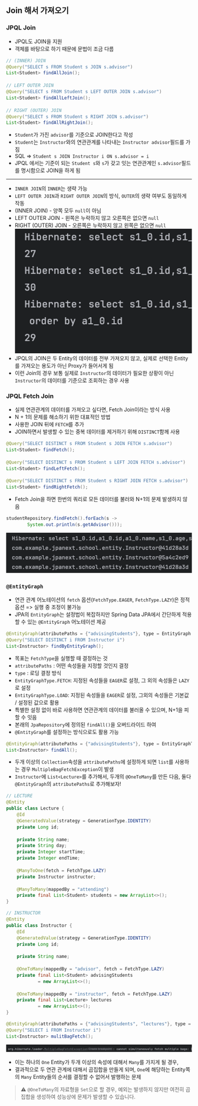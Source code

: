 ## Join 해서 가져오기
### JPQL Join
- JPQL도 JOIN을 지원
- 객체를 바탕으로 하기 때문에 문법이 조금 다름
```java
// (INNER) JOIN
@Query("SELECT s FROM Student s JOIN s.advisor")
List<Student> findAllJoin();

// LEFT OUTER JOIN
@Query("SELECT s FROM Student s LEFT OUTER JOIN s.advisor")
List<Student> findAllLeftJoin();

// RIGHT (OUTER) JOIN
@Query("SELECT s FROM Student s RIGHT JOIN s.advisor")
List<Student> findAllRightJoin();
```
- `Student`가 가진 `advisor`를 기준으로 JOIN한다고 작성
- `Student`는 `Instructor`와의 연관관계를 나타내는 `Instructor advisor`필드를 가짐
- SQL => `Student s JOIN Instructor i ON s.advisor = i`
- JPQL 에서는 기준이 되는 `Student s`와 `s`가 갖고 잇는 연관관계인 `s.advisor`필드를 명시함으로 JOIN을 하게 됨
----
- `INNER JOIN`의 `INNER`는 생략 가능
- `LEFT OUTER JOIN`과 `RIGHT OUTER JOIN`의 방식, `OUTER`의 생략 여부도 동일하게 작동
- (INNER JOIN) - 양쪽 모두 `null`이 아님
- LEFT OUTER JOIN  - 왼쪽은 누락하지 않고 오른쪽은 없으면 `null`
- RIGHT (OUTER) JOIN - 오른쪽은 누락하지 않고 왼쪽은 없으면 `null`
![join](7.join.png)
- JPQL의 JOIN은 두 Entity의 데이터를 전부 가져오지 않고, 실제로 선택한 Entity를 가져오는 용도가 아닌 Proxy가 들어서게 됨
- 이런 Join의 경우 보통 실제로 `Instructor`의 데이터가 필요한 상황이 아닌 `Instructor`의 데이터를 기준으로 조회하는 경우 사용

### JPQL Fetch Join
- 실제 연관관계의 데이터를 가져오고 싶다면, Fetch Join이라는 방식 사용
- N + 1의 문제를 해소하기 위한 대표적인 방법
- 사용한 JOIN 뒤에 `FETCH`를 추가
- JOIN하면서 발생할 수 있는 중복 데이터를 제거하기 위해 `DISTINCT`함께 사용
```java
@Query("SELECT DISTINCT s FROM Student s JOIN FETCH s.advisor")
List<Student> findFetch();

@Query("SELECT DISTINCT s FROM Student s LEFT JOIN FETCH s.advisor")
List<Student> findLeftFetch();

@Query("SELECT DISTINCT s FROM Student s RIGHT JOIN FETCH s.advisor")
List<Student> findRightFetch();
```
- Fetch Join을 하면 한번의 쿼리로 모든 데이터를 불러와 N+1의 문제 발생하지 않음
```java
studentRepository.findFetch().forEach(s ->
        System.out.println(s.getAdvisor()));
```
![FETCH JOIN](8.FETCH-JOIN.png)

### `@EntityGraph`
- 연관 관계 어노테이션의 `fetch` 옵션(`FetchType.EAGER`, `FetchType.LAZY`)은 정적 옵션  => 실행 중 조정이 불가능
- JPA의 `EntityGraph`는 설정법이 복잡하지만 Spring Data JPA에서 간단하게 적용할 수 있는 `@EntityGraph` 어노테이션 제공
```java
@EntityGraph(attributePaths = {"advisingStudents"}, type = EntityGraph.EntityGraphType.FETCH)
@Query("SELECT DISTINCT i FROM Instructor i")
List<Instructor> findByEntityGraph();
```
- 목표는 `FetchType`을 실행할 때 결정하는 것
- `attributePaths` : 어떤 속성들을 지정할 것인지 결정
- `type` : 로딩 결정 방식
- `EntityGraphType.FETCH`: 지정된 속성들을 `EAGER`로 설정, 그 외의 속성들은 `LAZY`로 설정
- `EntityGraphType.LOAD`: 지정된 속성들을 `EAGER`로 설정, 그외의 속성들은 기본값 / 설정된 값으로 활용
- 특별한 설정 없이 바로 사용하면 연관관계의 데이터를 불러올 수 있으며, N+1을 피할 수 잇음
- 본래의 `JpaRepository`에 정의된 `findAll()`을 오버드라이드 하여
- `@EntityGraph`를 설정하는 방식으로도 활용 가능
```java
@EntityGraph(attributePaths = {"advisingStudents"}, type = EntityGraphType.LOAD)
List<Instructor> findAll();
```
- 두개 이상의 `Collection`속성을 `attributePaths`에 설정하게 되면 `list`를 사용하는 경우 `MultipleBagFetchException`이 발생
- `Instructor`에 `List<Lecture>`를 추가해서, 두개의 `@OneToMany`를 만든 다음, 둘다 `@EntityGraph`의 `attributePaths`로 추가해보자!
```java
// LECTURE
@Entity
public class Lecture {
    @Id
    @GeneratedValue(strategy = GenerationType.IDENTITY)
    private Long id;

    private String name;
    private String day;
    private Integer startTime;
    private Integer endTime;

    @ManyToOne(fetch = FetchType.LAZY)
    private Instructor instructor;

    @ManyToMany(mappedBy = "attending")
    private final List<Student> students = new ArrayList<>();
}
```
```java
// INSTRUCTOR
@Entity
public class Instructor {
    @Id
    @GeneratedValue(strategy = GenerationType.IDENTITY)
    private Long id;

    private String name;

    @OneToMany(mappedBy = "advisor", fetch = FetchType.LAZY)
    private final List<Student> advisingStudents
            = new ArrayList<>();

    @OneToMany(mappedBy = "instructor", fetch = FetchType.LAZY)
    private final List<Lecture> lectures
            = new ArrayList<>();
}
```
```java
@EntityGraph(attributePaths = {"advisingStudents", "lectures"}, type = EntityGraphType.FETCH)
@Query("SELECT i FROM Instructor i")
List<Instructor> mulitBagFetch();
```
![2개의 리스트](9.두개의LIST.png)
- 이는 하나의 `One` Entity가 두개 이상의 속성에 대해서 `Many`를 가지게 될 경우, 
- 결과적으로 두 연관 관계에 대해서 곱집합을 만들게 되며, `One`에 해당하는 Entity쪽의 `Many` Entity들의 순서를 결정할 수 없어서 발행하는 문제
> ⚠️ `@OneToMany`의 자료형을 `Set`으로 할 경우, 예외는 발생하지 않지만 여전히 곱집합을 생성하여 성능상에 문제가 발생할 수 있습니다.